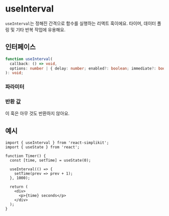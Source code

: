 # useInterval

`useInterval`는 정해진 간격으로 함수를 실행하는 리액트 훅이에요. 타이머, 데이터 폴링 및 기타 반복 작업에 유용해요.

## 인터페이스
```ts
function useInterval(
  callback: () => void,
  options: number | { delay: number; enabled?: boolean; immediate?: boolean },
): void;

```

### 파라미터

<Interface
  required
  name="callback"
  type="() => void"
  description="주기적으로 실행될 함수예요."
/>

<Interface
  required
  name="options"
  type="number | { delay: number; enabled?: boolean; immediate?: boolean }"
  description="간격 동작을 설정해요."
  :nested="[
    {
      name: 'options.delay',
      type: 'number',
      description:
        '밀리초 단위의 간격 지속 시간이에요. <code>null</code>인 경우 간격이 실행되지 않아요.',
    },
    {
      name: 'options.immediate',
      type: 'boolean',
      defaultValue: 'false',
      description:
        '만약 <code>true</code>이면, 간격 시작 전에 즉시 실행돼요.',
    },
    {
      name: 'options.enabled',
      type: 'boolean',
      defaultValue: 'true',
      description: '<code>false</code>인 경우 간격이 실행되지 않아요.',
    },
  ]"
/>

### 반환 값

이 훅은 아무 것도 반환하지 않아요.

## 예시

```tsx
import { useInterval } from 'react-simplikit';
import { useState } from 'react';

function Timer() {
  const [time, setTime] = useState(0);

  useInterval(() => {
    setTime(prev => prev + 1);
  }, 1000);

  return (
    <div>
      <p>{time} seconds</p>
    </div>
  );
}
```

